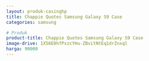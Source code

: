 ```yaml
---
layout: produk-casinghp
title: Chappie Quotes Samsung Galaxy S9 Case
categories: samsung

# Produk
product-title: Chappie Quotes Samsung Galaxy S9 Case
image-drive: 1X56E0hfPxzcYHu-ZBvitNtEq1drZnxql
harga: 90000
---
```

